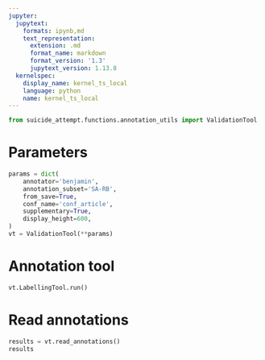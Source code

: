 ```yaml
---
jupyter:
  jupytext:
    formats: ipynb,md
    text_representation:
      extension: .md
      format_name: markdown
      format_version: '1.3'
      jupytext_version: 1.13.8
  kernelspec:
    display_name: kernel_ts_local
    language: python
    name: kernel_ts_local
---
```


```python
from suicide_attempt.functions.annotation_utils import ValidationTool
```

# Parameters

```python
params = dict(
    annotator='benjamin',
    annotation_subset='SA-RB',
    from_save=True,
    conf_name='conf_article',
    supplementary=True,
    display_height=600,
)
vt = ValidationTool(**params)

```

# Annotation tool

```python
vt.LabellingTool.run()
```

# Read annotations

```python
results = vt.read_annotations()
results

```
